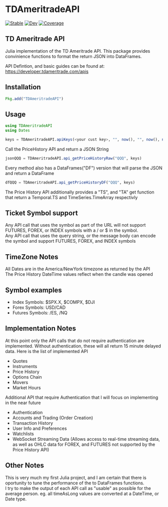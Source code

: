 # TDAmeritradeAPI

[![Stable](https://img.shields.io/badge/docs-stable-blue.svg)](https://aprueser.github.io/TDAmeritradeAPI.jl/stable)
[![Dev](https://img.shields.io/badge/docs-dev-blue.svg)](https://aprueser.github.io/TDAmeritradeAPI.jl/dev)
[![Coverage](https://codecov.io/gh/aprueser/TDAmeritradeAPI.jl/branch/main/graph/badge.svg)](https://codecov.io/gh/aprueser/TDAmeritradeAPI.jl)

## TD Ameritrade API
Julia implementation of the TD Ameritrade API.  This package provides convinience functions to format the return JSON into DataFrames.

API Defintion, and basic guides can be found at: https://developer.tdameritrade.com/apis

## Installation
```Julia
Pkg.add("TDAmeritradeAPI")
```

## Usage
```Julia
using TDAmeritradeAPI
using Dates

keys = TDAmeritradeAPI.apiKeys(<your cust key>, "", now(), "", now(), now() - Minute(30), "unauthorized");
```

Call the PriceHistory API and return a JSON String
```Julia
jsonQQQ = TDAmeritradeAPI.api_getPriceHistoryRaw("QQQ", keys)
```

Every method also has a DataFrames("DF") version that will parse the JSON and return a DataFrame
```Julia
dfQQQ = TDAmeritradeAPI.api_getPriceHistoryDF("QQQ", keys)
```

The Price History API additionally provides a "TS", and "TA" get function that return a Temporal.TS and TimeSeries.TimeArray respectivly 

## Ticket Symbol support
Any API call that uses the symbol as part of the URL will not support FUTURES, FOREX, or INDEX symbols with a / or $ in the symbol.  
Any API call that uses the query string, or the message body can encode the symbol and support FUTURES, FOREX, and INDEX symbols

## TimeZone Notes
All Dates are in the America/NewYork timezone as returned by the API  
The Price History DateTime values reflect when the candle was opened

## Symbol examples
- Index Symbols: $SPX.X, $COMPX, $DJI
- Forex Symbols: USD/CAD
- Futures Symbols: /ES, /NQ

## Implementation Notes
At this point only the API calls that do not require authentication are implemented.  Without authentication, these will all return 15 minute delayed data.
Here is the list of implemented API 
+ Quotes
+ Instruments
+ Price History
+ Options Chain
+ Movers
+ Market Hours

Additional API that require Authentication that I will focus on implementing in the near future
+ Authentication
+ Accounts and Trading (Order Creation)
+ Transaction History
+ User Info and Preferences
+ Watchlists
+ WebSocket Streaming Data (Allows access to real-time streaming data, as well as OHLC data for FOREX, and FUTURES not supported by the Price History API)

## Other Notes 
This is very much my first Julia project, and I am certain that there is oportunity to tune the performance of the to DataFrames functions.  
I try to make the output of each API call as "usable" as possible for the average person.  eg. all timeAsLong values are converted at a DateTime, or Date type.